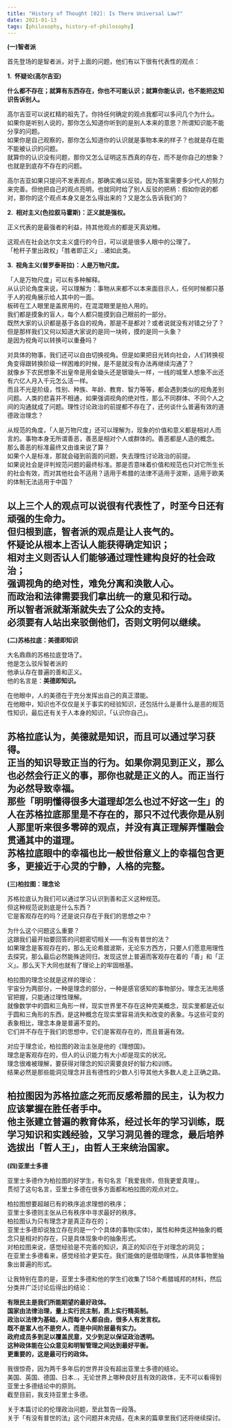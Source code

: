 ```yaml
---
title: "History of Thought [02]: Is There Universal Law?"
date: 2021-01-13
tags: [philosophy, history-of-philosophy]
---
```


**(一)智者派**

首先登场的是智者派，对于上面的问题，他们有以下很有代表性的观点：

**1.  怀疑论(高尔吉亚)**

**什么都不存在；就算有东西存在，你也不可能认识；就算你能认识，也不能把这知识告诉别人。**

高尔吉亚可以说杠精的祖先了。你持任何确定的观点我都可以多问几个为什么。  
如果你是听别人说的，那你怎么知道你听到的是别人本来的意思？所谓知识能不能分享的问题。  
如果你是自己观察的，那你怎么知道你的认识就是事物本来的样子？也就是存在能不能被认识的问题。  
就算你的认识没有问题，那你又怎么证明这东西真的存在，而不是你自己的想象？也就是到底存不存在的问题。

高尔吉亚如果只提问不发表观点，那确实难以反驳。因为答案需要多少代人的努力来完善。但他把自己的观点亮明，也就同时给了别人反驳的把柄：假如你说的都对，那你的这个观点本身又是怎么得出来的？又是怎么告诉我们的？

**2.  相对主义(色拉叙马霍斯)：正义就是强权。**

正义代表的是最强者的利益，持其他观点的都是天真幼稚。

这观点在社会达尔文主义盛行的今日，可以说是很多人眼中的公理了。  
「枪杆子里出政权」「胜者即正义」..诸如此类。

**3.  视角主义(普罗泰哥拉)：人是万物尺度。**

「人是万物尺度」可以有多种解释。  
从认识论角度来说，可以理解为：事物从来都不以本来面目示人，任何时候都只基于人的视角展示给人其中的一面。  
板砖在工人眼里是盖房用的，在混混眼里是拍人用的。  
我们都是摸象的盲人，每个人都只能摸到自己眼前的一部分。  
既然大家的认识都是基于各自的视角，那是不是都对？或者说就没有对错之分了？  
但是那样我们又何以知道大家说的是同一块砖，摸的是同一头象？  
是因为视角可以转换可以重叠吗？

对具体的物事，我们还可以自由切换视角。但是如果把目光转向社会，人们转换视角变得跟转换阶级一样困难的时候，是不是就没有办法再继续沟通了？  
就像乡下农民想象不出皇帝是用金锄头还是银锄头一样，一线的城里人想象不出还有六亿人月入千元怎么活一样。  
而且不光是阶级，性别、种族、年龄、教育、智力等等，都会遇到类似的视角差别问题。人类的悲喜并不相通，如果强调视角的绝对性，那么不同群体、不同个人之间的沟通就成了问题。理性讨论政治的前提都不存在了，还何谈什么普遍有效的道德政治理念？

从规范的角度，「人是万物尺度」还可以理解为，现象的价值和意义都是相对人而言的。事物本身无所谓善恶，善恶是相对个人或群体的。善恶都是人造的概念。  
那么善恶的标准最终又由谁来说了算？  
如果个人是标准，那就会碰到前面的问题，失去理性讨论政治的前提。  
如果说社会是评判规范问题的最终标准。那是否意味着价值和规范也只对它所生长的社会有效，而对其他社会不适用？适用于希腊的法律不适用于波斯，适用于欧美的体制无法适用于中国？

以上三个人的观点可以说很有代表性了，时至今日还有顽强的生命力。  
但归根到底，智者派的观点是让人丧气的。  
怀疑论从根本上否认人能获得确定知识；  
相对主义则否认人们能够通过理性建构良好的社会政治；  
强调视角的绝对性，难免分离和涣散人心。  
而政治和法律需要我们拿出统一的意见和行动。  
所以智者派就渐渐就失去了公众的支持。  
必须要有人站出来驳倒他们，否则文明何以继续。
---

**(二)苏格拉底：美德即知识**

大名鼎鼎的苏格拉底登场了。  
他是怎么驳斥智者派的  
他承认存在普遍的善和正义。  
他的名言是：**美德即知识。**

在他眼中，人的美德在于充分发挥出自己的真正潜能。  
在他眼中，知识也不仅仅是关于事实的经验知识，还包括什么是善什么是恶的规范性知识，最后还有关于人本身的知识，「认识你自己」。

苏格拉底认为，美德就是知识，而且可以通过学习获得。  
正当的知识导致正当的行为。如果你洞见到正义，那么也必然会行正义的事，那你也就是正义的人。而正当行为必然导致幸福。  
那些「明明懂得很多大道理却怎么也过不好这一生」的人在苏格拉底那里是不存在的，那只不过代表你是从别人那里听来很多零碎的观点，并没有真正理解弄懂融会贯通其中的道理。  
苏格拉底眼中的幸福也比一般世俗意义上的幸福包含更多，更接近于心灵的宁静，人格的完整。
---

**(三)柏拉图：理念论**

苏格拉底认为我们可以通过学习认识到善和正义这种规范。  
但这种规范说到底是什么东西？  
它是客观存在的吗？还是说只存在于我们的思想之中？

为什么这个问题这么重要？  
这跟我们最开始要回答的问题密切相关——有没有普世的法？  
如果理念是客观存在的，那么无论希腊波斯，无论东方西方，只要人们愿意用理性去探究，那么最后必然能殊途同归，发现这世上普遍而客观存在着的「善」和「正义」。那么天下大同也就有了理论上的牢固根基。

柏拉图的理念论就是这样的理论：  
宇宙分为两部分，一种是理念的部分，一种是感官感知的事物部分。理念无法用感官把握，只能通过理性理解。  
就像数学中的圆和三角形一样，现实世界里不存在这种完美概念，现实里都是近似于圆和三角形的东西，是这种概念在现实里容易消失和改变的表象。与这些可变的表象相比，理念本身是普遍不变的。  
它们并不存在于我们的思想中，它们是客观存在的，而且普遍有效。

对应于理念论，柏拉图的政治主张是他的《理想国》。  
理念是客观存在的，但人的认识能力有大小却是现实的状况。  
理念很难被理解，要获得对理念的知识需要良好的智力和训练。  
结果必然是那些能洞见理念并且有德性的少数人引导其他大多数人走上正确之路。

柏拉图因为苏格拉底之死而反感希腊的民主，认为权力应该掌握在胜任者手中。  
他主张建立普遍的教育体系，经过长年的学习训练，既学习知识和实践经验，又学习洞见善的理念，最后培养选拔出「哲人王」，由哲人王来统治国家。
---

**(四)亚里士多德**

亚里士多德作为柏拉图的好学生，有句名言「我爱我师，但我更爱真理」。  
贯彻了这句名言，亚里士多德在很多方面都和柏拉图的观点对立。

柏拉图想要超越已有的秩序追求理想的秩序；  
亚里士多德则主张从已有秩序中寻求最好的秩序。  
柏拉图认为只有理念才是真正存在的；  
亚里士多德却说独立存在的是一个个具体的事物(实体)，属性和种类这种抽象的概念只是相对的存在，只是具体现象中的抽象形式。  
对柏拉图来说，感觉经验是不完善的知识，真正的知识在于对理念的洞见；  
在亚里士多德看来，感觉经验才更实在。我们能做的是借助理性，从具体事物里抽象出普遍的形式。

让我特别在意的是，亚里士多德和他的学生们收集了158个希腊城邦的材料，然后分类并广泛讨论后得出的结论：

**有限民主是我们所能期望的最好政体。**  
**国家由法律治理，量上实行民主制，质上实行精英制。**  
**政治以法律为基础，从而每个人都自由，很多人有发言权。**  
**既不是富人也不是穷人，而是中间阶层最有实力。**  
**政府成员多到足以覆盖民意，又少到足以保证政治透明。**  
**这种政体能在公众意见和明智管理之间达到最好平衡。**  
**更重要的，这是最可行的政体。**

我很惊奇，因为两千多年后的世界并没有超出亚里士多德的结论。  
美国、英国、德国、日本..，无论世界上哪种良好且有效的政体，无不可以看得到亚里士多德结论中的原则。  
截至目前，我支持亚里士多德。

关于本篇讨论的伦理政治问题，至此暂告一段落。  
关于「有没有普世的法」这个问题并未完结，在未来的篇章里我们还将继续探讨。
